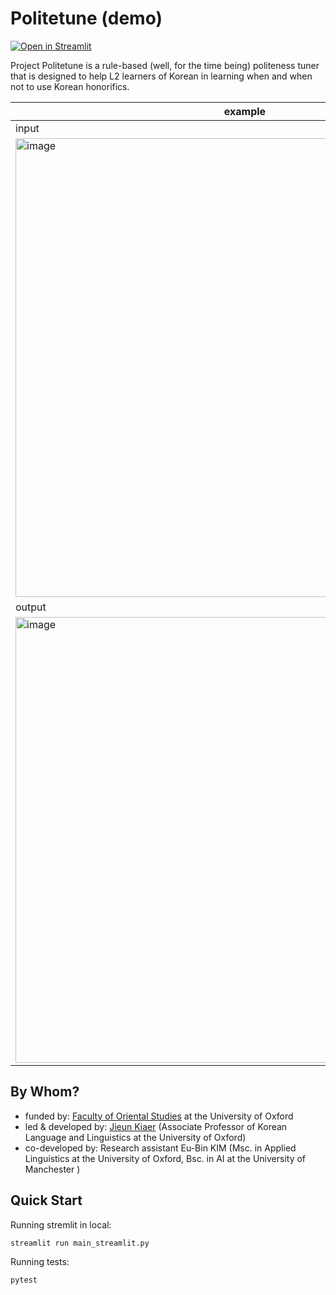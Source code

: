 # Politetune (demo)

[![Open in Streamlit](https://static.streamlit.io/badges/streamlit_badge_black_white.svg)](https://share.streamlit.io/eubinecto/politetune/main/main_streamlit.py)



Project Politetune is a rule-based (well, for the time being) politeness tuner that is designed to help L2 learners of Korean in learning when and when not to use Korean honorifics. 

 example |
--- |
input | 
<img width="734" alt="image" src="https://user-images.githubusercontent.com/56193069/153815272-a5360a24-400d-4ff7-8214-d5b932ea556e.png"> |
output | 
<img width="713" alt="image" src="https://user-images.githubusercontent.com/56193069/153815317-4aca2728-e11f-4000-a4dc-c2b823333021.png"> | 




## By Whom?
- funded by: [Faculty of Oriental Studies](https://www.orinst.ox.ac.uk) at the University of Oxford 
- led & developed by: [Jieun Kiaer](https://www.orinst.ox.ac.uk/people/jieun-kiaer) (Associate Professor of Korean Language and Linguistics at the University of Oxford)
- co-developed by: Research assistant Eu-Bin KIM (Msc. in Applied Linguistics at the University of Oxford, Bsc. in AI at the University of Manchester )


## Quick Start

Running stremlit in local:
```shell
streamlit run main_streamlit.py
```

Running tests:
```shell
pytest
```
